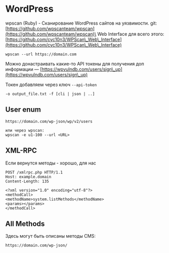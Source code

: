 # WordPress

wpscan (Ruby) - Сканирование WordPress сайтов на уязвимости. git: [https://github.com/wpscanteam/wpscan](https://github.com/wpscanteam/wpscan)\
Web Interface для всего этого: [https://github.com/cyc10n3/WPScan\_Web\_Interface](https://github.com/cyc10n3/WPScan\_Web\_Interface)

`wpscan --url https://domain.com`

Можно донастраивать какие-то API токены для получения доп информации — [https://wpvulndb.com/users/sign\_up](https://wpvulndb.com/users/sign\_up)

Токен добавляем через ключ `--api-token`

`-o output_file.txt -f [cli | json | ..]`

## User enum

```
https://domain.com/wp-json/wp/v2/users

или через wpscan:
wpscan -e u1-100 --url <URL>
```

## XML-RPC

Если вернутся методы - хорошо, для нас

```
POST /xmlrpc.php HTTP/1.1
Host: example.domain
Content-Length: 135

<?xml version="1.0" encoding="utf-8"?> 
<methodCall> 
<methodName>system.listMethods</methodName> 
<params></params> 
</methodCall>
```

## All Methods

Здесь могут быть описаны методы CMS:&#x20;

```
https://domain.com/wp-json/
```

